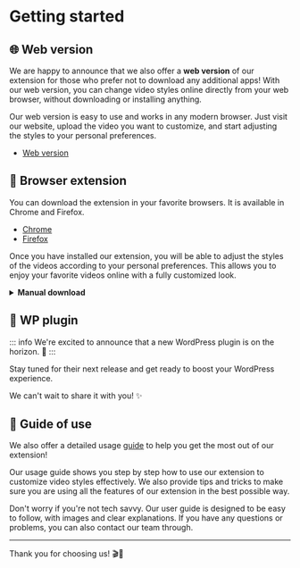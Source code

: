# Getting started

## 🌐 Web version

We are happy to announce that we also offer a **web version** of our extension for those who prefer not to download any additional apps! With our web version, you can change video styles online directly from your web browser, without downloading or installing anything.

Our web version is easy to use and works in any modern browser. Just visit our website, upload the video you want to customize, and start adjusting the styles to your personal preferences.

- [Web version](https://github.com/pigeonposse/super8)

## 🧩 Browser extension

You can download the extension in your favorite browsers. It is available in Chrome and Firefox.

- [Chrome](https://github.com/pigeonposse/super8)
- [Firefox](https://github.com/pigeonposse/super8)

Once you have installed our extension, you will be able to adjust the styles of the videos according to your personal preferences. This allows you to enjoy your favorite videos online with a fully customized look.

<details>
  <summary><b>Manual download</b></summary>

You can download the extension from the releases section of the GitHub repository.

- [Github releases](https://github.com/pigeonposse/super8)

Or you can copy this code to your terminal to automatically download.

::: code-group

 ```bash [CHROME]

 gh release download --pattern 'chrome-*.zip' --repo "https://github.com/pigeonposse/super8"
 ```

 ```bash [FIREFOX]
 gh release download --pattern 'firefox-*.zip' --repo "https://github.com/pigeonposse/super8"
 ```

:::
</details>

## 🔌 WP plugin

::: info We're excited to announce that a new WordPress plugin is on the horizon. 🚀
:::

Stay tuned for their next release and get ready to boost your WordPress experience.

We can't wait to share it with you! ✨

## 📙 Guide of use

We also offer a detailed usage [guide](/guide-filters) to help you get the most out of our extension!

Our usage guide shows you step by step how to use our extension to customize video styles effectively. We also provide tips and tricks to make sure you are using all the features of our extension in the best possible way.

Don't worry if you're not tech savvy. Our user guide is designed to be easy to follow, with images and clear explanations. If you have any questions or problems, you can also contact our team through.

---
Thank you for choosing us! 🎬🎨
